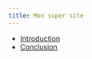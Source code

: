 ```yaml
---
title: Mon super site
---
```

<ul>
<li><a href="intro">Introduction</a></li>
<li><a href="https://florian813.github.io/conclu">Conclusion</a></li>
</ul>

